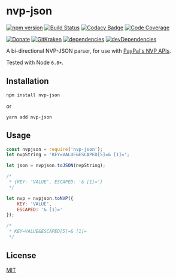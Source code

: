 # nvp-json

[![npm version](https://img.shields.io/npm/v/nvp-json.svg)](https://www.npmjs.com/package/nvp-json) [![Build Status](https://img.shields.io/travis/carriejv/nvp-json-js.svg)](https://travis-ci.org/carriejv/nvp-json-js) [![Codacy Badge](https://api.codacy.com/project/badge/Grade/9065cebcf7384259bac3bce3d502d97e)](https://www.codacy.com/app/carriejv/nvp-json-js?utm_source=github.com&amp;utm_medium=referral&amp;utm_content=carriejv/nvp-json-js&amp;utm_campaign=Badge_Grade) [![Code Coverage](https://img.shields.io/codacy/coverage/nvp-json-js.svg)](https://app.codacy.com/app/carriejv/nvp-json-js)


[![Donate](https://img.shields.io/badge/Donate-PayPal-green.svg)](https://www.paypal.me/carriejv) [![GitKraken](https://img.shields.io/badge/<3-GitKraken-green.svg)](https://www.gitkraken.com/invite/om4Du5zG) [![dependencies](https://img.shields.io/david/carriejv/nvp-json-js.svg)](https://david-dm.org/carriejv/nvp-json-js) [![devDependencies](https://img.shields.io/david/dev/carriejv/nvp-json-js.svg)](https://david-dm.org/carriejv/nvp-json-js#info=devDependencies)

A bi-directional NVP-JSON parser, for use with [PayPal's NVP APIs](https://developer.paypal.com/reference/?mark=endpoints).

Tested with Node `6.0+`.

## Installation

`npm install nvp-json`

or

`yarn add nvp-json`

## Usage

```javascript
const nvpjson = require('nvp-json');
let nvpString = 'KEY=VALUE&ESCAPED[5]=& [1]=';

let json = nvpjson.toJSON(nvpString);

/*
 * {KEY: 'VALUE', ESCAPED: '& [1]='}
 */

let nvp = nvpjson.toNVP({
    KEY: 'VALUE',
    ESCAPED: '& [1]='
});

/*
 * KEY=VALUE&ESCAPED[5]=& [1]=
 */
```

## License

[MIT](https://github.com/carriejv/nvp-json/blob/master/LICENSE)